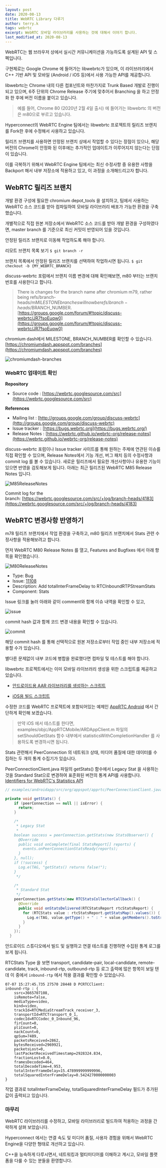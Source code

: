 ```yaml
---
layout: post
date: 2020-08-13
title: WebRTC Library 다루기
author: terry.k
tags: webrtc
excerpt: WebRTC 모바일 라이브러리를 사용하는 것에 대해서 이야기 합니다.
last_modified_at: 2020-08-13
---
```


WebRTC는 웹 브라우저 상에서 실시간 커뮤니케이션을 가능하도록 설계된 API 및 스펙입니다.

구현체로는 Google Chrome 에 들어가는 libwebrtc가 있으며, 이 라이브러리에서 C++ 기반 API 및 모바일 (Android / iOS 등)에서 사용 가능한 API를 제공합니다.

libwebrtc는 Chrome 내의 다른 컴포넌트와 마찬가지로 Trunk Based 개발로 진행이 되고 있으며, 6주 단위의 Chrome Release 주기에 맞추어서 Branching 을 하고 안정화 한 후에 버전 이름을 붙이고 있습니다.

> 예를 들어, Chrome 80 (2020년 2월 4일 출시) 에 들어가는 libwebrtc 의 버전은 m80으로 부르고 있습니다.

Hyperconnect의 WebRTC Engine 팀에서는 libwebrtc 프로젝트의 릴리즈 브랜치를 Fork한 후에 수정해서 사용하고 있습니다.

릴리즈 브랜치를 사용하면 안정된 브랜치 상에서 작업할 수 있다는 장점이 있으나, 해당 버전의 Chrome이 안정화 된 이후에는 추가적인 업데이트가 이루어지지 않는다는 단점이 있습니다.

이를 극복하기 위해서 WebRTC Engine 팀에서는 최신 수정사항 중 유용한 사항을 Backport 해서 내부 저장소에 적용하고 있고, 이 과정을 소개해드리고자 합니다.

## WebRTC 릴리즈 브랜치

개발 환경 구성에 필요한 chromium depot_tools 을 설치하고, 팀에서 사용하는 WebRTC 소스 코드를 받아 컴파일하여 모바일 라이브러리 배포가 가능한 환경을 구축했습니다.

개별적으로 직접 원본 저장소에서 WebRTC 소스 코드를 받아 개발 환경을 구성하였다면, master branch 를 기준으로 최신 커밋이 반영되어 있을 것입니다.

안정된 릴리즈 브랜치로 이동해 작업하도록 해야 합니다.

리모트 브랜치 목록 보기 
`$ git branch -r `

브랜치 목록에서 안정된 릴리즈 브랜치를 선택하여 작업하시면 됩니다.
`$ git checkout -b {MY_WEBRTC_BRANCH}`

discuss-webrtc 포럼에서 브랜치 이름 변경에 대해 확인해보면, m80 부터는 브랜치 번호를 사용한다고 합니다.

> There is changes for the branch name after chromium m79, rather being refs/branch-heads/m$MILESTONE branches will now be refs/branch-heads/$BRANCH_NUMBER.
[https://groups.google.com/forum/#!topic/discuss-webrtc/JR7fsoEuqw0](https://groups.google.com/forum/#!topic/discuss-webrtc/JR7fsoEuqw0)

chromium dash에서 MILESTONE, BRANCH_NUMBER를 확인할 수 있습니다.
[https://chromiumdash.appspot.com/branches](https://chromiumdash.appspot.com/branches)

![chromiumdash-branches]({{"/assets/2020-08-13-webrtc-library/01-chromiumdash-branches.png"}})

### WebRTC 업데이트 확인

**Repository**
- Source code : [https://webrtc.googlesource.com/src](https://webrtc.googlesource.com/src)

**References**
- Mailing list : [http://groups.google.com/group/discuss-webrtc](http://groups.google.com/group/discuss-webrtc)
- Issue tracker : [https://bugs.webrtc.org](https://bugs.webrtc.org/)
- Release Notes : [https://webrtc.github.io/webrtc-org/release-notes](https://webrtc.github.io/webrtc-org/release-notes)


discuss-webrtc 포럼이나 Issue tracker 사이트를 통해 원하는 주제에 연관된 이슈를 직접 확인할 수 있으며, Release Notes에서 기능 개선, 버그 패치 등의 수정사항과 commit log 를 볼 수 있습니다.
새로운 릴리즈에서 필요한 개선사항이나 유용한 기능이 있으면 반영을 검토해보게 됩니다. 아래는 최근 릴리즈된 WebRTC M85 Release Notes 입니다.

![M85ReleaseNotes]({{"/assets/2020-08-13-webrtc-library/02-M85-Releasenotes.png"}})

Commit log for the branch: [https://webrtc.googlesource.com/src/+log/branch-heads/4183](https://webrtc.googlesource.com/src/+log/branch-heads/4183)

## WebRTC 변경사항 반영하기

m78 릴리즈 브랜치에서 작업 환경을 구축하고, m80 릴리즈 브랜치에서 Stats 관련 수정사항을 적용해보려고 합니다.

먼저 WebRTC M80 Release Notes 를 열고, Features and Bugfixes 에서 아래 항목을 확인했습니다.

![M80ReleaseNotes]({{"/assets/2020-08-13-webrtc-library/03-M80-Releasenotes.png"}})

- Type: Bug
- Issue: [11108](http://bugs.webrtc.org/11108)
- Description: Add totalInterFrameDelay to RTCInboundRTPStreamStats
- Component: Stats

Issue 링크를 눌러 아래와 같이 comment와 함께 이슈 내역을 확인할 수 있고,

![issue]({{"/assets/2020-08-13-webrtc-library/04-issue.png"}})

commit hash 값과 함께 코드 변경 내용을 확인할 수 있습니다.

![commit]({{"/assets/2020-08-13-webrtc-library/05-commit.png"}})

해당 commit hash 를 통해 선택적으로 원본 저장소로부터 작업 중인 내부 저장소에 적용할 수가 있습니다.

별다른 문제없이 내부 코드에 병합을 완료했다면 컴파일 및 테스트를 해야 합니다.

libwebrtc 프로젝트에서는 이미 모바일 라이브러리 생성을 위한 스크립트를 제공하고 있습니다.

* [안드로이드용 AAR 라이브러리를 생성하는 스크립트](https://source.chromium.org/chromium/chromium/src/+/master:third_party/webrtc/tools_webrtc/android/build_aar.py)

* [iOS용 빌드 스크립트](https://source.chromium.org/chromium/chromium/src/+/master:third_party/webrtc/tools_webrtc/ios/build_ios_libs.py)

수정한 코드를 WebRTC 프로젝트에 포함되어있는 예제인 [AppRTC Android](https://webrtc.googlesource.com/src/+/refs/heads/master/examples/androidapp) 에서 간단하게 확인해 보겠습니다.

> 만약 iOS 에서 테스트를 한다면, examples/objc/AppRTCMobile/ARDAppClient.m 파일의 setShouldGetStats 함수 내부에서 statisticsWithCompletionHandler 를 사용하도록 변경하시면 됩니다.

Stats 관련해서 PeerConnection 의 네트워크 상태, 미디어 품질에 대한 데이터를 수집하는 두 개의 통계 수집기가 있습니다.

PeerConnectionClient.java 파일의 getStats() 함수에서 Legacy Stat 을 사용하는 것을 Standard Stat으로 변경하여 표준화된 버전의 통계 API를 사용합니다. [Identifiers for WebRTC's Statistics API](https://w3c.github.io/webrtc-stats/)

```java
// examples/androidapp/src/org/appspot/apprtc/PeerConnectionClient.java

private void getStats() {
    if (peerConnection == null || isError) {
      return;
    }

    /*
     * Legacy Stat
     *
    boolean success = peerConnection.getStats(new StatsObserver() {
      @Override
      public void onComplete(final StatsReport[] reports) {
        events.onPeerConnectionStatsReady(reports);
      }
    }, null);
    if (!success) {
      Log.e(TAG, "getStats() returns false!");
    }
     */

    /*
     * Standard Stat
     */
    peerConnection.getStats(new RTCStatsCollectorCallback() {
      @Override
      public void onStatsDelivered(RTCStatsReport rtcStatsReport) {
        for (RTCStats value : rtcStatsReport.getStatsMap().values()) {
          Log.e(TAG, value.getType() + " : " + value.getMembers().toString());
        }
      }
    });
  }
```

안드로이드 스튜디오에서 빌드 및 실행하고 연결 테스트를 진행하면 수집된 통계 로그를 보게 됩니다.

RTCStats Type 을 보면 transport, candidate-pair, local-candidate, remote-candidate, track, inbound-rtp, outbound-rtp 등 로그 출력에 많은 항목이 보일 텐데 이 중에서 `inbound-rtp` 에서 적용 결과를 확인할 수 있었습니다.

```
07-07 15:27:45.735 27570 28448 D PCRTCClient: 
inbound-rtp : {
	ssrc=3665707108, 
	isRemote=false, 
	mediaType=video, 
	kind=video, 
	trackId=RTCMediaStreamTrack_receiver_3, 
	transportId=RTCTransport_0_1, 
	codecId=RTCCodec_0_Inbound_96, 
	firCount=0, 
	pliCount=0, 
	nackCount=0, 
	qpSum=7489, 
	packetsReceived=2862, 
	bytesReceived=2969921, 
	packetsLost=0, 
	lastPacketReceivedTimestamp=2928324.834, 
	fractionLost=0.0, 
	framesDecoded=464, 
	totalDecodeTime=4.953, 
	totalInterFrameDelay=15.478999999999996, 
	totalSquaredInterFrameDelay=0.5424270000000003
}
```

작업 결과로 totalInterFrameDelay, totalSquaredInterFrameDelay 필드가 추가된 값이 출력되고 있습니다.

### 마무리

WebRTC 라이브러리를 수정하고, 모바일 라이브러리로 빌드하여 적용하는 과정을 간략하게 살펴 보았습니다.

Hyperconnect 에서는 연결 속도 및 미디어 품질, 사용자 경험을 위해서 WebRTC Engine을 다양한 형태로 개선하고 있습니다.

C++을 능숙하게 다루시면서, 네트워킹과 멀티미디어를 이해하고 계시고, 모바일 플랫폼을 다룰 수 있는 분들을 환영합니다.
